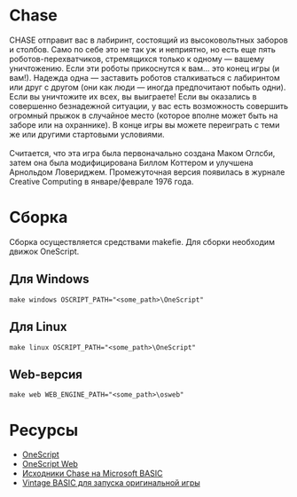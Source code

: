# Chase

CHASE отправит вас в лабиринт, состоящий из высоковольтных заборов и столбов. Само по себе это не так уж и неприятно, но есть еще пять роботов-перехватчиков, стремящихся только к одному — вашему уничтожению. Если эти роботы прикоснутся к вам… это конец игры (и вам!). Надежда одна — заставить роботов сталкиваться с лабиринтом или друг с другом (они как люди — иногда предпочитают побыть одни). Если вы уничтожите их всех, вы выиграете! Если вы оказались в совершенно безнадежной ситуации, у вас есть возможность совершить огромный прыжок в случайное место (которое вполне может быть на заборе или на охраннике).
В конце игры вы можете переиграть с теми же или другими стартовыми условиями.<br><br>
Считается, что эта игра была первоначально создана Маком Оглсби, затем она была модифицирована Биллом Коттером и улучшена Арнольдом Ловериджем. Промежуточная версия появилась в журнале Creative Computing в январе/феврале 1976 года.

# Сборка
Сборка осуществляется средствами makefie. Для сборки необходим движок OneScript.
## Для Windows

    make windows OSCRIPT_PATH="<some_path>\OneScript"

## Для Linux

    make linux OSCRIPT_PATH="<some_path>\OneScript"

## Web-версия

    make web WEB_ENGINE_PATH="<some_path>\osweb"

# Ресурсы

* [OneScript](https://github.com/EvilBeaver/OneScript) <br>
* [OneScript Web](https://github.com/EvilBeaver/OneScript.Web)<br>
* [Исходники Chase на Microsoft BASIC](https://www.roug.org/retrocomputing/languages/basic/morebasicgames/chase.bas) <br>
* [Vintage BASIC для запуска оригинальной игры](http://www.vintage-basic.net/download.html)